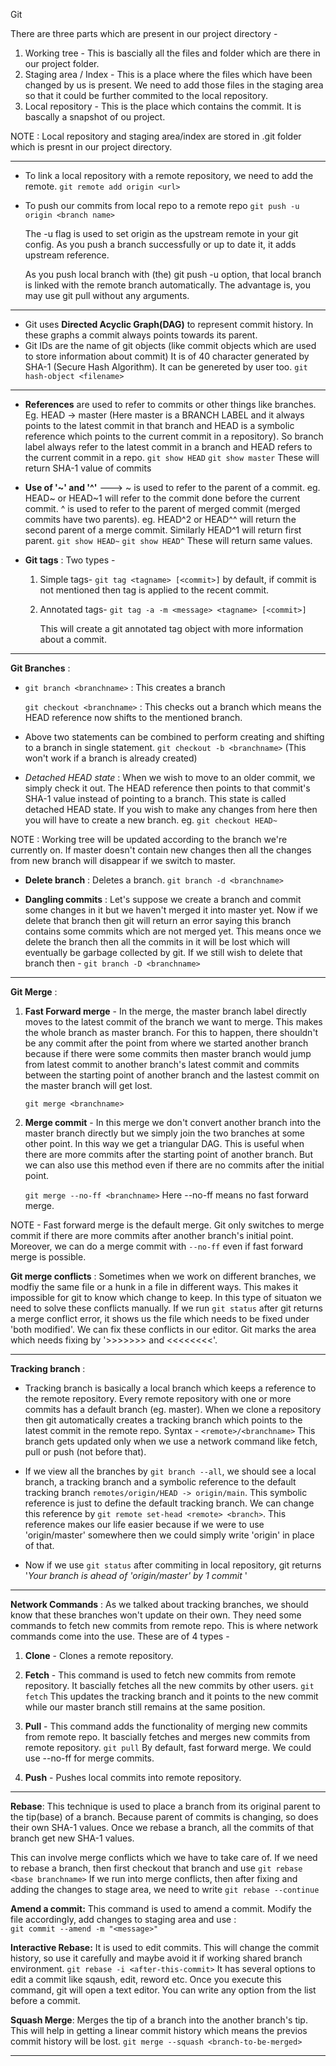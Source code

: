Git

There are three parts which are present in our project directory - 
1. Working tree - This is bascially all the files and folder which are there in our project folder.
2. Staging area / Index - This is a place where the files which have been changed by us is present. We need to add those files in the staging area so that it could be further commited to the local repository.
3. Local repository - This is the place which contains the commit. It is bascally a snapshot of ou project.

NOTE : Local repository and staging area/index are stored in .git folder which is presnt in our project directory.

* * *
- To link a local repository with a remote repository, we need to add the remote.
	`git remote add origin <url>`

- To push our commits from local  repo to a remote repo 
	`git push -u origin <branch name>`
	
	The -u flag is used to set origin as the upstream remote in your git config. As you push a branch successfully or up to date it, it adds upstream reference.

	As you push local branch with (the) git push -u option, that local branch is linked with the remote branch automatically. The advantage is, you may use git pull without any arguments.
* * *

- Git uses **Directed Acyclic Graph(DAG)** to represent commit history. In these graphs a commit always points towards its parent.
- Git IDs are the name of git objects (like commit objects which are used to store information about commit)
	It is of 40 character generated by SHA-1 (Secure Hash Algorithm). It can be genereted by user too.
	`git hash-object <filename>`
	
	
* * *
- **References** are used to refer to commits or other things like branches. Eg. HEAD -> master (Here master is a BRANCH LABEL and it always points to the latest commit in that branch and HEAD is a symbolic reference which points to the current commit in a repository). So branch label always refer to the latest commit in a branch and HEAD refers to the current commit in a repo.
	`git show HEAD`
	`git show master`
	These will return SHA-1 value of commits
	
- **Use of '~' and '^'** ---> ~ is used to refer to the parent of a commit. eg. HEAD~ or HEAD~1 will refer to the commit done before the current commit.
^ is used to refer to the parent of merged commit (merged commits have two parents). eg. HEAD^2 or HEAD^^ will return the second parent of a merge commit. Similarly HEAD^1 will return first parent.
`git show HEAD~`
`git show HEAD^`
These will return same values.

- **Git tags** : Two types -
	1. Simple tags- `git tag <tagname> [<commit>]`
		by default, if commit is not mentioned then tag is 			applied to the recent commit.
	
	2. Annotated tags-
		`git tag -a -m <message> <tagname> [<commit>]`

		This will create a git annotated 		tag object with more information 			about a commit.
* * *

**Git Branches** : 
- `git branch <branchname>` : This creates a branch

	`git checkout <branchname>` : This checks out a branch 		which means the HEAD reference now shifts to the mentioned 		branch.

- Above two statements can be combined to perform creating 	and 	shifting to a branch in single statement.
	`git checkout -b <branchname>` (This won't work if a branch 	is already created)

- *Detached HEAD state* : When we wish to move to an older commit, we simply check it out. The HEAD reference then points to that commit's SHA-1 value instead of pointing to a branch. This state is called detached HEAD state. If you wish to make any changes from here then you will have to create a new branch.
	eg. `git checkout HEAD~`
	
NOTE : Working tree will be updated according to the branch we're currently on. If master doesn't contain new changes then all the changes from new branch will disappear if we switch to master.

- **Delete branch** : Deletes a branch.
	`git branch -d <branchname>`
	
- **Dangling commits** : Let's suppose we create a branch and commit some changes in it but we haven't merged it into master yet. Now if we delete that branch then git will return an error saying this branch contains some commits which are not merged yet. This means once we delete the branch then all the commits in it will be lost which will eventually be garbage collected by git. If we still wish to delete that branch then - 
	`git branch -D <branchname>`
	
	
* * *
	
**Git Merge** : 

1. **Fast Forward merge** - In the merge, the master branch label directly moves to the latest commit of the branch we want to merge. This makes the whole branch as master branch. For this to happen, there shouldn't be any commit after the point from where we started another branch because if there were some commits then master branch would jump from latest commit to another branch's latest commit and commits between the starting point of another branch and the lastest commit on the master branch will get lost.

	`git merge <branchname>`

2. **Merge commit** -  In this merge we don't convert another branch into the master branch directly but we simply join the two branches at some other point. In this way we get a triangular DAG. This is useful when there are more commits after the starting point of another branch. But we can also use this method even if there are no commits after the initial point. 

	`git merge --no-ff <branchname>` 
	Here --no-ff means no fast forward merge.

NOTE - Fast forward merge is the default merge. Git only switches to merge commit if there are more commits after another branch's initial point. Moreover, we can do a merge commit with `--no-ff` even if fast forward merge is possible.

**Git merge conflicts** : 
Sometimes when we work on different branches, we modfiy the same file or a hunk in a file in different ways. This makes it impossible for git to know which change to keep. In this type of situaton we need to solve these conflicts manually. If we run `git status` after git returns a merge conflict error, it shows us the file which needs to be fixed under 'both modified'. We can fix these conflicts in our editor. Git marks the area which needs fixing by '>>>>>>> and  <<<<<<<<'. 

* * *


**Tracking branch** :
- Tracking branch is basically a local branch which keeps a reference to the remote repository. Every remote repository with one or more commits has a default branch (eg. master). When we clone a repository then git automatically creates a tracking branch which points to the latest commit in the remote repo.
Syntax - `<remote>/<branchname>`
This branch gets updated only when we use a network command like fetch, pull or push (not before that). 

- If we view all the branches by `git branch --all`, we should see a local branch, a tracking branch and a symbolic reference to the default tracking branch `remotes/origin/HEAD -> origin/main`. This symbolic reference is just to define the default tracking branch. We can change this reference by `git remote set-head <remote> <branch>`. This reference makes our life easier because if we were to use 'origin/master' somewhere then we could simply write 'origin' in place of that.

- Now if we use `git status` after commiting in local repository, git returns '*Your branch is ahead of 'origin/master' by 1 commit* '

* * *

**Network Commands** : 
As we talked about tracking branches, we should know that these branches won't update on their own. They need some commands to fetch new commits from remote repo. This is where network commands come into the use. These are of 4 types - 

1. **Clone** - Clones a remote repository.

2. **Fetch** - This command is used to fetch new commits from remote repository. It bascially fetches all the new commits by other users. `git fetch`
 This updates the tracking branch and it points to the new commit while our master branch still remains at the same position.

3. **Pull** - This command adds the functionality of merging new commits from remote repo. It bascially fetches and merges new commits from remote repository. `git pull`
By default, fast forward merge. We could use --no-ff for merge commits.

4. **Push** - Pushes local commits into remote repository. 

* * *

**Rebase**: 
This technique is used to place a branch from its original parent to the tip(base) of a branch. Because parent of commits is changing, so does their own SHA-1 values. Once we rebase a branch, all the commits of that branch get new SHA-1 values.

This can involve merge conflicts which we have to take care of.
If we need to rebase a branch, then first checkout that branch and use `git rebase <base branchname>`
If we run into merge conflicts, then after fixing and adding the changes to stage area, we need to write `git rebase --continue`

**Amend a commit:**
This command is used to amend a commit. Modify the file accordingly, add changes to staging area and use :  
`git commit --amend -m "<message>"`


**Interactive Rebase:**
It is used to edit commits. This will change the commit history, so use it carefully and maybe avoid it if working shared branch environment. 
`git rebase -i <after-this-commit>`
It has several options to edit a commit like sqaush, edit, reword etc.
Once you execute this command, git will open a text editor. You can write any option from the list before a commit.

**Squash Merge**: 
Merges the tip of a branch into the another branch's tip. This will help in getting a  linear commit history which means the previos commit history will be lost.
`git merge --squash <branch-to-be-merged>`

* * *

